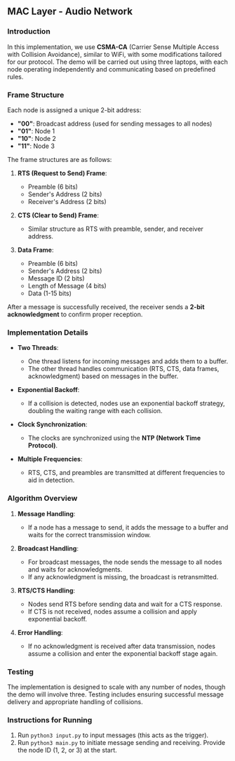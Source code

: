 ## MAC Layer - Audio Network

### Introduction
In this implementation, we use **CSMA-CA** (Carrier Sense Multiple Access with Collision Avoidance), similar to WiFi, with some modifications tailored for our protocol. The demo will be carried out using three laptops, with each node operating independently and communicating based on predefined rules.

### Frame Structure
Each node is assigned a unique 2-bit address:

- **"00"**: Broadcast address (used for sending messages to all nodes)
- **"01"**: Node 1
- **"10"**: Node 2
- **"11"**: Node 3

The frame structures are as follows:

1. **RTS (Request to Send) Frame**:
   - Preamble (6 bits)
   - Sender's Address (2 bits)
   - Receiver's Address (2 bits)

2. **CTS (Clear to Send) Frame**:
   - Similar structure as RTS with preamble, sender, and receiver address.

3. **Data Frame**:
   - Preamble (6 bits)
   - Sender's Address (2 bits)
   - Message ID (2 bits)
   - Length of Message (4 bits)
   - Data (1-15 bits)

After a message is successfully received, the receiver sends a **2-bit acknowledgment** to confirm proper reception.

### Implementation Details
- **Two Threads**: 
  - One thread listens for incoming messages and adds them to a buffer.
  - The other thread handles communication (RTS, CTS, data frames, acknowledgment) based on messages in the buffer.
  
- **Exponential Backoff**: 
  - If a collision is detected, nodes use an exponential backoff strategy, doubling the waiting range with each collision.
  
- **Clock Synchronization**:
  - The clocks are synchronized using the **NTP (Network Time Protocol)**.
  
- **Multiple Frequencies**:
  - RTS, CTS, and preambles are transmitted at different frequencies to aid in detection.

### Algorithm Overview
1. **Message Handling**: 
   - If a node has a message to send, it adds the message to a buffer and waits for the correct transmission window.
   
2. **Broadcast Handling**: 
   - For broadcast messages, the node sends the message to all nodes and waits for acknowledgments. 
   - If any acknowledgment is missing, the broadcast is retransmitted.
   
3. **RTS/CTS Handling**: 
   - Nodes send RTS before sending data and wait for a CTS response.
   - If CTS is not received, nodes assume a collision and apply exponential backoff.
   
4. **Error Handling**: 
   - If no acknowledgment is received after data transmission, nodes assume a collision and enter the exponential backoff stage again.

### Testing
The implementation is designed to scale with any number of nodes, though the demo will involve three. Testing includes ensuring successful message delivery and appropriate handling of collisions.

### Instructions for Running
1. Run `python3 input.py` to input messages (this acts as the trigger).
2. Run `python3 main.py` to initiate message sending and receiving. Provide the node ID (1, 2, or 3) at the start.
